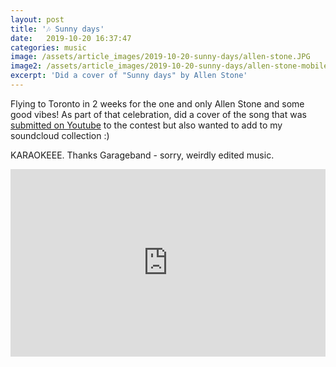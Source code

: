 ```yaml
---
layout: post
title: '🎶 Sunny days'
date:   2019-10-20 16:37:47
categories: music
image: /assets/article_images/2019-10-20-sunny-days/allen-stone.JPG
image2: /assets/article_images/2019-10-20-sunny-days/allen-stone-mobile.JPG
excerpt: 'Did a cover of "Sunny days" by Allen Stone'
---
```


Flying to Toronto in 2 weeks for the one and only Allen Stone and some good vibes! As part of that celebration, did a cover of the song that was [submitted on Youtube](https://www.youtube.com/watch?v=Lm6WjoXMOLw) to the contest but also wanted to add to my soundcloud collection :) 

KARAOKEEE. Thanks Garageband - sorry, weirdly edited music.

<iframe width="100%" height="300" scrolling="no" frameborder="no" allow="autoplay" src="https://w.soundcloud.com/player/?url=https%3A//api.soundcloud.com/tracks/699318850&color=%23ff5500&auto_play=false&hide_related=false&show_comments=true&show_user=true&show_reposts=false&show_teaser=true&visual=true"></iframe>